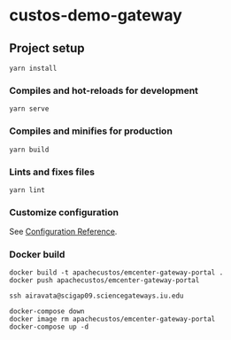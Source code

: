 # custos-demo-gateway

## Project setup
```
yarn install
```

### Compiles and hot-reloads for development
```
yarn serve
```

### Compiles and minifies for production
```
yarn build
```

### Lints and fixes files
```
yarn lint
```

### Customize configuration
See [Configuration Reference](https://cli.vuejs.org/config/).

### Docker build

```
docker build -t apachecustos/emcenter-gateway-portal . 
docker push apachecustos/emcenter-gateway-portal

ssh airavata@scigap09.sciencegateways.iu.edu 

docker-compose down
docker image rm apachecustos/emcenter-gateway-portal
docker-compose up -d
```